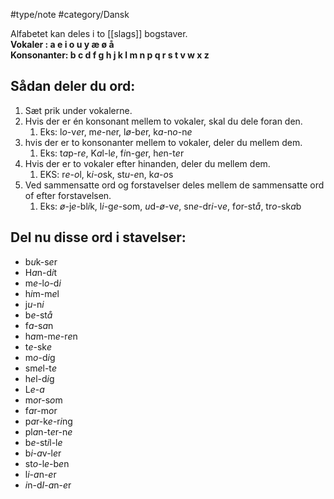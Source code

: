 #type/note #category/Dansk 

Alfabetet kan deles i to [[slags]] bogstaver.   
**Vokaler : a e i o u y æ ø å**   
**Konsonanter: b c d f g h j k l m n p q r s t v w x z**  

## Sådan deler du ord: 
1. Sæt prik under vokalerne.  
2. Hvis der er én konsonant mellem to vokaler, skal du dele foran den.  
	1. Eks: l*o*-v*e*r, m*e*-n*e*r, l*ø*-b*e*r, k*a*-n*o*-n*e*
3. hvis der er to konsonanter mellem to vokaler, deler du mellem dem.  
	1. Eks: t*a*p-r*e*, K*a*l-l*e*, f*i*n-g*e*r, h*e*n-t*e*r  
4. Hvis der er to vokaler efter hinanden, deler du mellem dem.  
	1. EKS: r*e*-*o*l, k*i*-*o*sk, st*u*-*e*n, k*a*-*o*s
5. Ved sammensatte ord og forstavelser deles mellem de sammensatte ord of efter forstavelsen.  
	1. Eks: *ø*-j*e*-bl*i*k, l*i*-g*e*-s*o*m, *u*d-*ø*-v*e*, sn*e*-dr*i*-v*e*, f*o*r-st*å*, tr*o*-sk*a*b


## Del nu disse ord i stavelser: 

- b*u*k-s*e*r
- H*a*n-d*i*t
- m*e*-l*o*-d*i*
- h*i*m-m*e*l
- j*u*-n*i*
- b*e*-st*å*
- f*a*-s*a*n  
- h*a*m-m*e*-r*e*n  
- t*e*-sk*e*  
- m*o*-d*i*g
- sm*e*l-t*e*  
- h*e*l-d*i*g
- L*e*-*a*  
- m*o*r-s*o*m
- f*a*r-m*o*r  
- p*a*r-k*e*-r*i*ng  
- pl*a*n-t*e*r-n*e*
- b*e*-st*i*l-l*e*
- b*i*-*a*v-l*e*r
- st*o*-l*e*-b*e*n
- l*i*-*a*n-*e*r
- *i*n-d*I*-*a*n-*e*r

